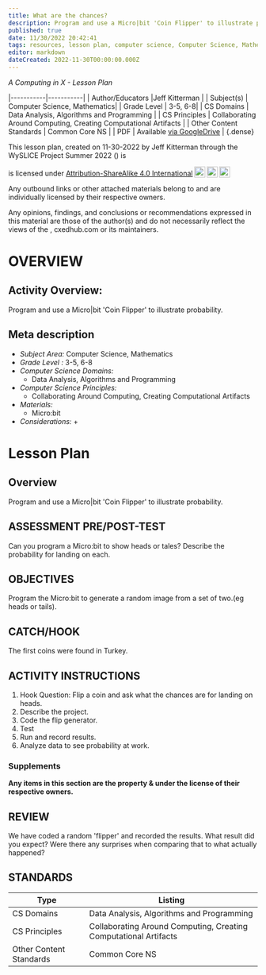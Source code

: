 ```yaml
---
title: What are the chances?
description: Program and use a Micro|bit 'Coin Flipper' to illustrate probability.
published: true
date: 11/30/2022 20:42:41
tags: resources, lesson plan, computer science, Computer Science, Mathematics 
editor: markdown
dateCreated: 2022-11-30T00:00:00.000Z
---
```

*A Computing in X - Lesson Plan*

|-----------|-----------|
| Author/Educators |Jeff Kitterman |
| Subject(s) | Computer Science, Mathematics|
| Grade Level | 3-5, 6-8|
| CS Domains | Data Analysis, Algorithms and Programming |
| CS Principles | Collaborating Around Computing, Creating Computational Artifacts |
| Other Content Standards | Common Core NS | 
| PDF | Available [via GoogleDrive]() |
{.dense}






This lesson plan, created on 11-30-2022 by Jeff Kitterman through the  WySLICE Project Summer 2022 () is  <p xmlns:cc="http://creativecommons.org/ns#" >  is licensed under <a href="http://creativecommons.org/licenses/by-sa/4.0/?ref=chooser-v1" target="_blank" rel="license noopener noreferrer" style="display:inline-block;">Attribution-ShareAlike 4.0 International<img style="height:22px!important;margin-left:3px;vertical-align:text-bottom;" src="https://mirrors.creativecommons.org/presskit/icons/cc.svg?ref=chooser-v1"><img style="height:22px!important;margin-left:3px;vertical-align:text-bottom;" src="https://mirrors.creativecommons.org/presskit/icons/by.svg?ref=chooser-v1"><img style="height:22px!important;margin-left:3px;vertical-align:text-bottom;" src="https://mirrors.creativecommons.org/presskit/icons/sa.svg?ref=chooser-v1"></a></p>


Any outbound links or other attached materials belong to and are individually licensed by their respective owners. 


Any opinions, findings, and conclusions or recommendations expressed in this material are those of the author(s) and do not necessarily reflect the views of the , cxedhub.com or its maintainers.


# OVERVIEW
## Activity Overview:  
Program and use a Micro|bit 'Coin Flipper' to illustrate probability.
## Meta description
+ *Subject Area:* Computer Science, Mathematics 
+ *Grade Level :* 3-5, 6-8 
+ *Computer Science Domains:*
   + Data Analysis, Algorithms and Programming
+ *Computer Science Principles:*
   + Collaborating Around Computing, Creating Computational Artifacts
+ *Materials:* 
   + Micro:bit
+ *Considerations:*
   + 


# Lesson Plan
## Overview
Program and use a Micro|bit 'Coin Flipper' to illustrate probability.
## ASSESSMENT PRE/POST-TEST
Can you program a Micro:bit to show heads or tales?
Describe the probability for landing on each.
## OBJECTIVES
Program the Micro:bit to generate a random image from a set of two.(eg heads or tails).


## CATCH/HOOK
The first coins were found in Turkey.


## ACTIVITY INSTRUCTIONS
1. Hook Question: Flip a coin and ask what the chances are for landing on heads.
2. Describe the project.
3. Code the flip generator.
4. Test
5. Run and record results.
6. Analyze data to see probability at work.


### Supplements
**Any items in this section are the property & under the license of their respective owners.**






## REVIEW
We have coded a random 'flipper' and recorded the results. What result did you expect? Were there any surprises when comparing that to what actually happened?
## STANDARDS        
| Type | Listing | 
|-----------|-----------|
| CS Domains  | Data Analysis, Algorithms and Programming|
| CS Principles   | Collaborating Around Computing, Creating Computational Artifacts|
| Other Content Standards | Common Core NS  |